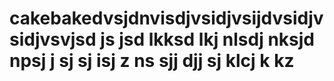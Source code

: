 # cakebakedvsjdnvisdjvsidjvsijdvsidjvsidjvsvjsd js jsd lkksd lkj nlsdj nksjd npsj  j sj sj isj z ns  sjj djj sj  klcj k       kz 
